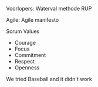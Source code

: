 Voorlopers:
Waterval methode
RUP

Agile:
Agile manifesto

Scrum Values
- Courage
- Focus
- Commitment
- Respect
- Openness



We tried Baseball and it didn't work


